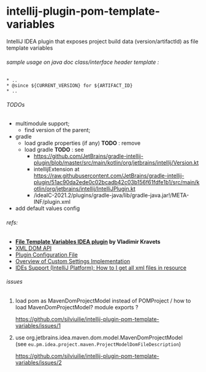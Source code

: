 
# intellij-plugin-pom-template-variables


IntelliJ IDEA plugin that exposes project build data (version/artifactId) as file template variables





###### sample usage on java doc class/interface header template :
 
    * ..
    * @since ${CURRENT_VERSION} for ${ARTIFACT_ID}
    * ..


###### TODOs

- multimodule support;
    - find version of the parent;  
- gradle 
    - load gradle properties (if any) **TODO** : remove
    - load gradle **TODO** : see 
      - https://github.com/JetBrains/gradle-intellij-plugin/blob/master/src/main/kotlin/org/jetbrains/intellij/Version.kt
      - intellijExtension at https://raw.githubusercontent.com/JetBrains/gradle-intellij-plugin/51ac90da2ede0c02bcadb42c03b156f61fdfe1b1/src/main/kotlin/org/jetbrains/intellij/IntelliJPlugin.kt
      - /ideaIC-2021.2/plugins/gradle-java/lib/gradle-java.jar!/META-INF/plugin.xml
- add default values config
      



###### refs: 
- **[File Template Variables IDEA plugin](https://github.com/vkravets/FileTemplatesVariable) by Vladimir Kravets**
- [XML DOM API](https://plugins.jetbrains.com/docs/intellij/xml-dom-api.html?from=jetbrains.org)
- [Plugin Configuration File](https://plugins.jetbrains.com/docs/intellij/plugin-configuration-file.html)
- [Overview of Custom Settings Implementation](https://plugins.jetbrains.com/docs/intellij/settings-tutorial.html#the-appsettingsstate-class)
- [ IDEs Support (IntelliJ Platform): How to I get all xml files in resource ](https://intellij-support.jetbrains.com/hc/en-us/community/posts/360010497879-How-to-I-get-all-xml-files-in-resource)

###### issues 
 
1. load pom as MavenDomProjectModel instead of POMProject / how to load MavenDomProjectModel?
   module exports ? 
   
   https://github.com/silviuilie/intellij-plugin-pom-template-variables/issues/1

2. use org.jetbrains.idea.maven.dom.model.MavenDomProjectModel  
   (see `eu.pm.idea.project.maven.ProjectModelDomFileDescription`) 
   
   https://github.com/silviuilie/intellij-plugin-pom-template-variables/issues/2

 

 

 

